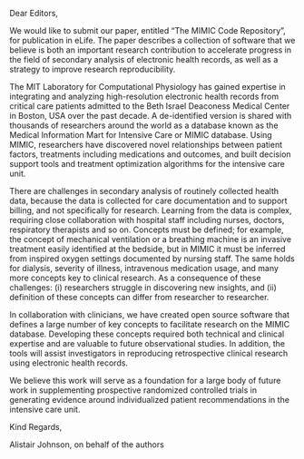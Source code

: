 <!--

How will your work make others in the field think differently and move the field forward?
How does your work relate to the current literature on the topic?
Who do you consider to be the most relevant audience for this work?
Have you made clear in the letter what the work has and has not achieved?

-->

Dear Editors,

We would like to submit our paper, entitled “The MIMIC Code Repository”, for publication in eLife. The paper describes a collection of software that we believe is both an important research contribution to accelerate progress in the field of secondary analysis of electronic health records, as well as a strategy to improve research reproducibility.

The MIT Laboratory for Computational Physiology has gained expertise in integrating and analyzing high-resolution electronic health records from critical care patients admitted to the Beth Israel Deaconess Medical Center in Boston, USA over the past decade. A de-identified version is shared with thousands of researchers around the world as a database known as the Medical Information Mart for Intensive Care or MIMIC database. Using MIMIC, researchers have discovered novel relationships between patient factors, treatments including medications and outcomes, and built decision support tools and treatment optimization algorithms for the intensive care unit.

There are challenges in secondary analysis of routinely collected health data, because the data is collected for care documentation and to support billing, and not specifically for research. Learning from the data is complex, requiring close collaboration with hospital staff including nurses, doctors, respiratory therapists and so on. Concepts must be defined; for example, the concept of mechanical ventilation or a breathing machine is an invasive treatment easily identified at the bedside, but in MIMIC it must be inferred from inspired oxygen settings documented by nursing staff. The same holds for dialysis, severity of illness, intravenous medication usage, and many more concepts key to clinical research. As a consequence of these challenges: (i) researchers struggle in discovering new insights, and (ii) definition of these concepts can differ from researcher to researcher.

In collaboration with clinicians, we have created open source software that defines a large number of key concepts to facilitate research on the MIMIC database. Developing these concepts required both technical and clinical expertise and are valuable to future observational studies. In addition, the tools will assist investigators in reproducing retrospective clinical research using electronic health records.

We believe this work will serve as a foundation for a large body of future work in supplementing prospective randomized controlled trials in generating evidence around individualized patient recommendations in the intensive care unit.

Kind Regards,

Alistair Johnson, on behalf of the authors
